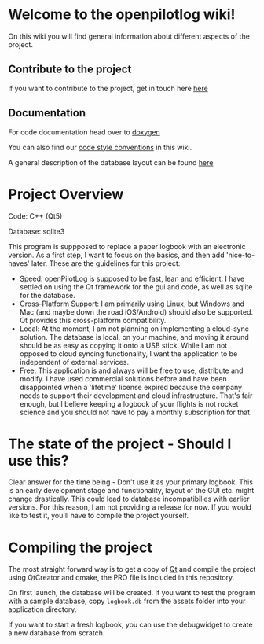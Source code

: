 # Welcome to the openpilotlog wiki!

On this wiki you will find general information about different aspects of the project.


## Contribute to the project

If you want to contribute to the project, get in touch here [here](mailto:felix.turo@gmail.com?subject=[GitHub]%20Contributing%20to%20openPilotLog)

## Documentation

For code documentation head over to [doxygen](https://fiffty-50.github.io/openpilotlog/html/index.html)

You can also find our [code style conventions](https://github.com/fiffty-50/openpilotlog/wiki/Coding-Style) in this wiki.

A general description of the database layout can be found [here](https://github.com/fiffty-50/openpilotlog/wiki/Database-Layout-and-Description)

# Project Overview

Code: C++ (Qt5)

Database: sqlite3

This program is suppposed to replace a paper logbook with an electronic version. As a first step, I want to focus on the basics, and then add 'nice-to-haves' later.
These are the guidelines for this project:
- Speed: openPilotLog is supposed to be fast, lean and efficient. I have settled on using the Qt framework for the gui and code, as well as sqlite for the database.
- Cross-Platform Support: I am primarily using Linux, but Windows and Mac (and maybe down the road iOS/Android) should also be supported. Qt provides this cross-platform compatibility.
- Local: At the moment, I am not planning on implementing a cloud-sync solution. The database is local, on your machine, and moving it around should be as easy as copying it onto a USB stick. While I am not opposed to cloud syncing functionality, I want the application to be independent of external services.
- Free: This application is and always will be free to use, distribute and modify. I have used commercial solutions before and have been disappointed when a 'lifetime' license expired because the company needs to support their development and cloud infrastructure. That's fair enough, but I believe keeping a logbook of your flights is not rocket science and you should not have to pay a monthly subscription for that. 



# The state of the project - Should I use this?

Clear answer for the time being - Don't use it as your primary logbook. This is an early development stage and functionality, layout of the GUI etc. might change drastically. This could lead to database incompatibilies with earlier versions. For this reason, I am not providing a release for now. If you would like to test it, you'll have to compile the project yourself.


# Compiling the project

The most straight forward way is to get a copy of [Qt](https://www.qt.io/download) and compile the project using QtCreator and qmake, the PRO file is included in this repository. 

On first launch, the database will be created. If you want to test the program with a sample database, copy `logbook.db` from the assets folder into your application directory.

If you want to start a fresh logbook, you can use the debugwidget to create a new database from scratch.